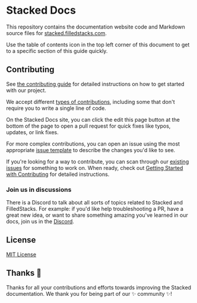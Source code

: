 # Stacked Docs <!-- omit in toc --> 
 
This repository contains the documentation website code and Markdown source files for [stacked.filledstacks.com](https://stacked.filledstacks.com).

Use the table of contents icon in the top left corner of this document to get to a specific section of this guide quickly.

## Contributing

See [the contributing guide](CONTRIBUTING.md) for detailed instructions on how to get started with our project. 

We accept different [types of contributions](./contributing/types-of-contributions.md), including some that don't require you to write a single line of code.

On the Stacked Docs site, you can click the edit this page button at the bottom of the page to open a pull request for quick fixes like typos, updates, or link fixes.

For more complex contributions, you can open an issue using the most appropriate [issue template](https://github.com/FilledStacks/stacked-docs/issues/new/choose) to describe the changes you'd like to see.

If you're looking for a way to contribute, you can scan through our [existing issues](https://github.com/FilledStacks/stacked-docs/issues) for something to work on. When ready, check out [Getting Started with Contributing](/CONTRIBUTING.md) for detailed instructions.

### Join us in discussions

There is a Discord to talk about all sorts of topics related to Stacked and FilledStacks. For example: if you'd like help troubleshooting a PR, have a great new idea, or want to share something amazing you've learned in our docs, join us in the [Discord](https://discord.gg/auR5sJyx).

## License

[MIT License](/LICENSE)

## Thanks :purple_heart:

Thanks for all your contributions and efforts towards improving the Stacked documentation. We thank you for being part of our :sparkles: community :sparkles:!
